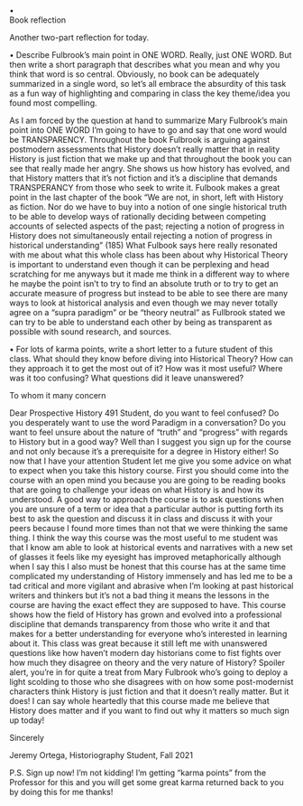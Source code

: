 •	
Book reflection

Another two-part reflection for today.

•	Describe Fulbrook’s main point in ONE WORD. Really, just ONE WORD. But then write a short paragraph that describes what you mean and why you think that word is so central. Obviously, no book can be adequately summarized in a single word, so let’s all embrace the absurdity of this task as a fun way of highlighting and comparing in class the key theme/idea you found most compelling.

As I am forced by the question at hand to summarize Mary Fulbrook’s main point into ONE WORD I’m going to have to go and say that one word would be TRANSPARENCY. Throughout the book Fulbrook is arguing against postmodern assessments that History doesn’t really matter that in reality History is just fiction that we make up and that throughout the book you can see that really made her angry. She shows us how history has evolved, and that History matters that it’s not fiction and it’s a discipline that demands TRANSPERANCY from those who seek to write it. Fulbook makes a great point in the last chapter of the book “We are not, in short, left with History as fiction. Nor do we have to buy into a notion of one single historical truth to be able to develop ways of rationally deciding between competing accounts of selected aspects of the past; rejecting a notion of progress in History does not simultaneously entail rejecting a notion of progress in historical understanding” (185) What Fulbook says here really resonated with me about what this whole class has been about why Historical Theory is important to understand even though it can be perplexing and head scratching for me anyways but it made me think in a different way to where he maybe the point isn’t to try to find an absolute truth or to try to get an accurate measure of progress but instead to be able to see there are many ways to look at historical analysis and even though we may never totally agree on a “supra paradigm” or be “theory neutral” as Fullbrook stated we can try to be able to understand each other by being as transparent as possible with sound research, and sources. 

•	For lots of karma points, write a short letter to a future student of this class. What should they know before diving into Historical Theory? How can they approach it to get the most out of it? How was it most useful? Where was it too confusing? What questions did it leave unanswered?

To whom it many concern 

Dear Prospective History 491 Student, do you want to feel confused? Do you desperately want to use the word Paradigm in a conversation?  Do you want to feel unsure about the nature of “truth” and “progress” with regards to History but in a good way? Well than I suggest you sign up for the course and not only because it’s a prerequisite for a degree in History either! So now that I have your attention Student let me give you some advice on what to expect when you take this history course. First you should come into the course with an open mind you because you are going to be reading books that are going to challenge your ideas on what History is and how its understood. A good way to approach the course is to ask questions when you are unsure of a term or idea that a particular author is putting forth its best to ask the question and discuss it in class and discuss it with your peers because I found more times than not that we were thinking the same thing. I think the way this course was the most useful to me student was that I know am able to look at historical events and narratives with a new set of glasses it feels like my eyesight has improved metaphorically although when I say this I also must be honest that this course has at the same time complicated my understanding of History immensely and has led me to be a tad critical and more vigilant and abrasive when I’m looking at past historical writers and thinkers but it’s not a bad thing it means the lessons in the course are having the exact effect they are supposed to have.  This course shows how the field of History has grown and evolved into a professional discipline that demands transparency from those who write it and that makes for a better understanding for everyone who’s interested in learning about it. This class was great because it still left me with unanswered questions like how haven’t modern day historians come to fist fights over how much they disagree on theory and the very nature of History? Spoiler alert, you’re in for quite a treat from Mary Fulbrook who’s going to deploy a light scolding to those who she disagrees with on how some post-modernist characters think History is just fiction and that it doesn’t really matter. But it does! I can say whole heartedly that this course made me believe that History does matter and if you want to find out why it matters so much sign up today! 

Sincerely 

Jeremy Ortega, Historiography Student, Fall 2021 

P.S. Sign up now! I’m not kidding! I’m getting “karma points” from the Professor for this and you will get some great karma returned back to you by doing this for me thanks! 
